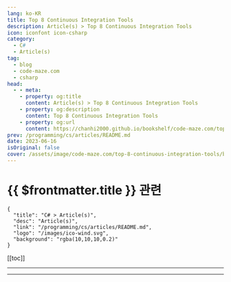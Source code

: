 ```yaml
---
lang: ko-KR
title: Top 8 Continuous Integration Tools
description: Article(s) > Top 8 Continuous Integration Tools
icon: iconfont icon-csharp
category: 
  - C#
  - Article(s)
tag: 
  - blog
  - code-maze.com
  - csharp
head:  
  - - meta:
    - property: og:title
      content: Article(s) > Top 8 Continuous Integration Tools
    - property: og:description
      content: Top 8 Continuous Integration Tools
    - property: og:url
      content: https://chanhi2000.github.io/bookshelf/code-maze.com/top-8-continuous-integration-tools.html
prev: /programming/cs/articles/README.md
date: 2023-06-16
isOriginal: false
cover: /assets/image/code-maze.com/top-8-continuous-integration-tools/banner.png
---
```


# {{ $frontmatter.title }} 관련

```component VPCard
{
  "title": "C# > Article(s)",
  "desc": "Article(s)",
  "link": "/programming/cs/articles/README.md",
  "logo": "/images/ico-wind.svg",
  "background": "rgba(10,10,10,0.2)"
}
```

[[toc]]

---

<SiteInfo
  name="Top 8 Continuous Integration Tools"
  desc="Discover what the top 8 most used and well established continuous integration tools and find out how they can improve your software development process."
  url="https://code-maze.com/top-8-continuous-integration-tools/"
  logo="/assets/image/code-maze.com/favicon.png"
  preview="/assets/image/code-maze.com/top-8-continuous-integration-tools/banner.png"/>

<!-- TODO: 작성 -->

---

<TagLinks />